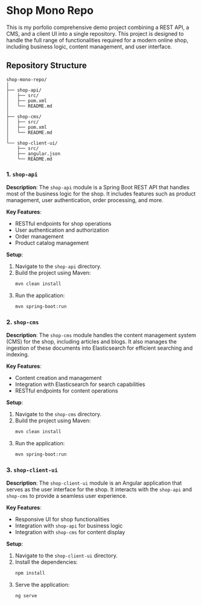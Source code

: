 # Shop Mono Repo

This is my porfolio comprehensive demo project combining a REST API, a CMS, and a client UI into a single repository. 
This project is designed to handle the full range of functionalities required for a modern online shop, including business logic, content management, and user interface.

## Repository Structure

```
shop-mono-repo/
│
├── shop-api/
│   ├── src/
│   ├── pom.xml
│   └── README.md
│
├── shop-cms/
│   ├── src/
│   ├── pom.xml
│   └── README.md
│
└── shop-client-ui/
    ├── src/
    ├── angular.json
    └── README.md
```

### 1. `shop-api`

**Description**: The `shop-api` module is a Spring Boot REST API that handles most of the business logic for the shop. It includes features such as product management, user authentication, order processing, and more.

**Key Features**:
- RESTful endpoints for shop operations
- User authentication and authorization
- Order management
- Product catalog management

**Setup**:
1. Navigate to the `shop-api` directory.
2. Build the project using Maven:
    ```bash
    mvn clean install
    ```
3. Run the application:
    ```bash
    mvn spring-boot:run
    ```

### 2. `shop-cms`

**Description**: The `shop-cms` module handles the content management system (CMS) for the shop, including articles and blogs. It also manages the ingestion of these documents into Elasticsearch for efficient searching and indexing.

**Key Features**:
- Content creation and management
- Integration with Elasticsearch for search capabilities
- RESTful endpoints for content operations

**Setup**:
1. Navigate to the `shop-cms` directory.
2. Build the project using Maven:
    ```bash
    mvn clean install
    ```
3. Run the application:
    ```bash
    mvn spring-boot:run
    ```

### 3. `shop-client-ui`

**Description**: The `shop-client-ui` module is an Angular application that serves as the user interface for the shop. It interacts with the `shop-api` and `shop-cms` to provide a seamless user experience.

**Key Features**:
- Responsive UI for shop functionalities
- Integration with `shop-api` for business logic
- Integration with `shop-cms` for content display

**Setup**:
1. Navigate to the `shop-client-ui` directory.
2. Install the dependencies:
    ```bash
    npm install
    ```
3. Serve the application:
    ```bash
    ng serve
    ```



